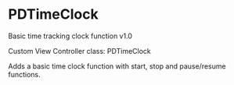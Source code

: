 PDTimeClock
===========

Basic time tracking clock function 
v1.0


Custom View Controller class: PDTimeClock

Adds a basic time clock function with start, stop and pause/resume functions.


